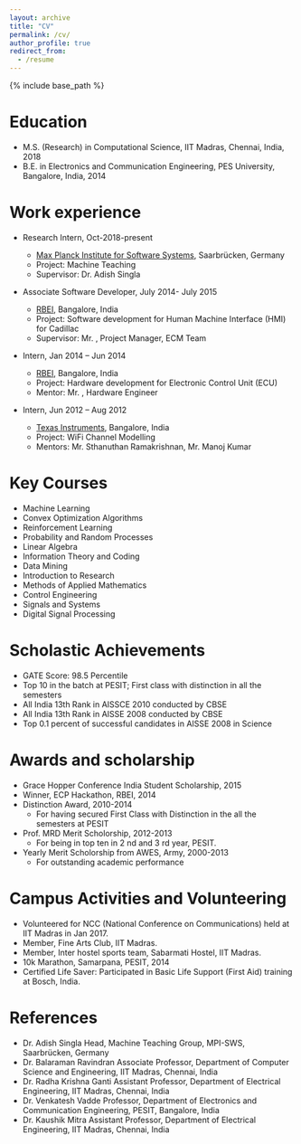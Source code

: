 ```yaml
---
layout: archive
title: "CV"
permalink: /cv/
author_profile: true
redirect_from:
  - /resume
---
```


{% include base_path %}

Education
======
* M.S. (Research) in Computational Science, IIT Madras, Chennai, India, 2018
* B.E. in Electronics and Communication Engineering, PES University, Bangalore, India, 2014


Work experience
======
* Research Intern, Oct-2018-present
  * [Max Planck Institute for Software Systems](https://www.mpi-sws.org/), Saarbrücken, Germany
  * Project: Machine Teaching
  * Supervisor: Dr. Adish Singla

* Associate Software Developer, July 2014- July 2015
  * [RBEI](http://www.bosch-india-software.com/en/our-company/about-us/), Bangalore, India
  * Project: Software development for Human Machine Interface (HMI) for Cadillac
  * Supervisor: Mr. , Project Manager, ECM Team 
  
* Intern, Jan 2014 – Jun 2014
  * [RBEI](http://www.bosch-india-software.com/en/our-company/about-us/), Bangalore, India
  * Project: Hardware development for Electronic Control Unit (ECU)
  * Mentor: Mr. , Hardware Engineer
  
* Intern, Jun 2012 – Aug 2012
  * [Texas Instruments](http://www.ti.com/en-in/homepage.html), Bangalore, India
  * Project: WiFi Channel Modelling
  * Mentors: Mr. Sthanuthan Ramakrishnan, Mr. Manoj Kumar  
  
Key Courses 
======
* Machine Learning
* Convex Optimization Algorithms
* Reinforcement Learning
* Probability and Random Processes
* Linear Algebra
* Information Theory and Coding
* Data Mining
* Introduction to Research
* Methods of Applied Mathematics
* Control Engineering
* Signals and Systems
* Digital Signal Processing

Scholastic Achievements
======
* GATE Score: 98.5 Percentile
* Top 10 in the batch at PESIT; First class with distinction in all the semesters
* All India 13th Rank in AISSCE 2010 conducted by CBSE
* All India 13th Rank in AISSE 2008 conducted by CBSE
* Top 0.1 percent of successful candidates in AISSE 2008 in Science

Awards and scholarship
======
* Grace Hopper Conference India Student Scholarship, 2015
* Winner, ECP Hackathon, RBEI, 2014
* Distinction Award, 2010-2014
  * For having secured First Class with Distinction in the all the semesters at PESIT
* Prof. MRD Merit Scholorship, 2012-2013
  * For being in top ten in 2 nd and 3 rd year, PESIT.
* Yearly Merit Scholorship from AWES, Army, 2000-2013
  * For outstanding academic performance

Campus Activities and Volunteering 
======
* Volunteered for NCC (National Conference on Communications) held at IIT Madras in Jan 2017.
* Member, Fine Arts Club, IIT Madras.
* Member, Inter hostel sports team, Sabarmati Hostel, IIT Madras.
* 10k Marathon, Samarpana, PESIT, 2014
* Certified Life Saver: Participated in Basic Life Support (First Aid) training at Bosch, India.

References 
======
* Dr. Adish Singla
  Head, Machine Teaching Group, MPI-SWS, Saarbrücken, Germany 
* Dr. Balaraman Ravindran
  Associate Professor, Department of Computer Science and Engineering, IIT Madras, Chennai, India
* Dr. Radha Krishna Ganti
  Assistant Professor, Department of Electrical Engineering, IIT Madras, Chennai, India
* Dr. Venkatesh Vadde
  Professor, Department of Electronics and Communication Engineering, PESIT, Bangalore, India
* Dr. Kaushik Mitra
  Assistant Professor, Department of Electrical Engineering, IIT Madras, Chennai, India
